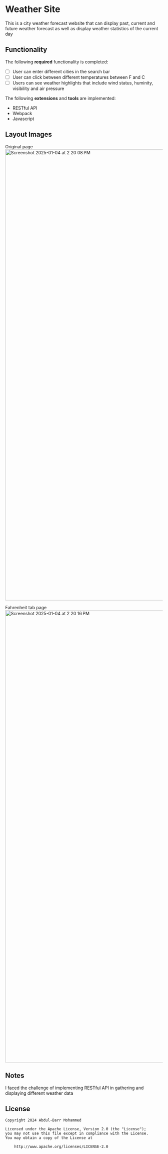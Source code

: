 # Weather Site

This is a city weather forecast website that can display past, current and future weather forecast as well as display weather statistics of the current day

## Functionality 

The following **required** functionality is completed:

* [ ] User can enter different cities in the search bar
* [ ] User can click between different temperatures between F and C
* [ ] Users can see weather highlights that include wind status, huminity, visibility and air pressure

The following **extensions** and **tools** are implemented:

* RESTful API
* Webpack
* Javascript

## Layout Images

Original page
<img width="1436" alt="Screenshot 2025-01-04 at 2 20 08 PM" src="https://github.com/user-attachments/assets/6a37aaff-567c-4215-9df4-0667de3fc7d1" />

Fahrenheit tab page
<img width="1440" alt="Screenshot 2025-01-04 at 2 20 16 PM" src="https://github.com/user-attachments/assets/537147ee-54b4-4d21-bcb3-62471104bf4b" />


## Notes

I faced the challenge of implementing RESTful API in gathering and displaying different weather data 

 



## License

    Copyright 2024 Abdul-Barr Mohammed

    Licensed under the Apache License, Version 2.0 (the "License");
    you may not use this file except in compliance with the License.
    You may obtain a copy of the License at

        http://www.apache.org/licenses/LICENSE-2.0
